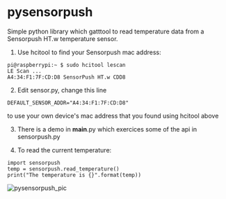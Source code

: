 # pysensorpush

Simple python library which gatttool to read temperature data from a Sensorpush HT.w temperature sensor.

1. Use hcitool to find your Sensorpush mac address:<br>
```
pi@raspberrypi:~ $ sudo hcitool lescan
LE Scan ...
A4:34:F1:7F:CD:D8 SensorPush HT.w CDD8
```

2. Edit sensor.py, change this line<br>
```
DEFAULT_SENSOR_ADDR="A4:34:F1:7F:CD:D8"
```
to use your own device's mac address that you found using hcitool above<br>

3. There is a demo in __main__.py which exercices some of the api in sensorpush.py

4. To read the current temperature:
```
import sensorpush
temp = sensorpush.read_temperature()
print("The temperature is {}".format(temp))
```

![pysensorpush_pic](https://user-images.githubusercontent.com/5443337/143657088-2a6d5793-24d3-4408-9d07-30b3f3f04577.jpg)
